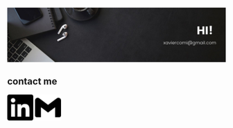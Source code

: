 
[![](./imagenes/hi.jpg)](https://xaviercomi.github.io/xaviercomi/)
## contact me
<a href="https://www.linkedin.com/in/xaviercomi/"><img src="./icons/linkedin.svg" width="60" height="60"></a>
<a href="mailto: xaviercomi@gmail.com"><img src="./icons/gmail.svg" width="60" height="60"></a>